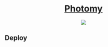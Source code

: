 <!-- Name -->

<h1 align="center">
  <a href="">Photomy</a>
</h1>

<!-- Badges -->

<p align="center">
  <a href="https://github.com/Meemaw/Photomy/blob/master/LICENSE">
    <img src="https://camo.githubusercontent.com/890acbdcb87868b382af9a4b1fac507b9659d9bf/68747470733a2f2f696d672e736869656c64732e696f2f62616467652f6c6963656e73652d4d49542d626c75652e737667" />
  </a>
</p>

## Deploy

##
